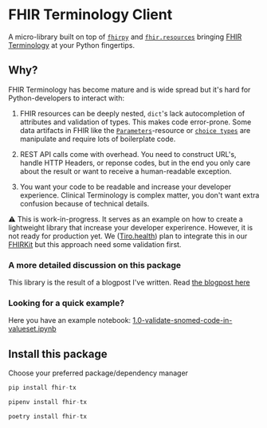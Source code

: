 # FHIR Terminology Client
A micro-library built on top of [`fhirpy`](https://github.com/beda-software/fhir-py) and [`fhir.resources`](https://github.com/nazrulworld/fhir.resources) bringing [FHIR Terminology](http://hl7.org/fhir/terminology-module.html) at your Python fingertips.


## Why?

FHIR Terminology has become mature and is wide spread but it's hard for Python-developers to interact with:

1. FHIR resources can be deeply nested, `dict`'s lack autocompletion of attributes and validation of types. This makes code error-prone. Some data artifacts in FHIR like the [`Parameters`](http://hl7.org/fhir/Parameters)-resource or [`choice types`](https://www.hl7.org/fhir/formats.html#choice) are manipulate and require lots of boilerplate code.
   
2. REST API calls come with overhead. You need to construct URL's, handle HTTP Headers, or reponse codes, but in the end you only care about the result or want to receive a human-readable exception.

3. You want your code to be readable and increase your developer experience. Clinical Terminology is complex matter, you don't want extra confusion because of technical details.


⚠️ This is work-in-progress. It serves as an example on how to create a lightweight library that increase your developer experirence. However, it is not ready for production yet. We ([Tiro.health](http://tiro.health)) plan to integrate this in our [FHIRKit](http://tiro.health/Tiro-health/fhirkit) but this approach need some validation first.

### A more detailed discussion on this package
This library is the result of a blogpost I've written. Read [the blogpost here](https://axelv.github.io/drafts/fhir-tx-python)

### Looking for a quick example?
Here you have an example notebook: [1.0-validate-snomed-code-in-valueset.ipynb](./examples/1.0-validate-snomed-code-in-valueset.ipynb)


## Install this package

Choose your preferred package/dependency manager

```python
pip install fhir-tx
```

```python
pipenv install fhir-tx
```

```python
poetry install fhir-tx
```